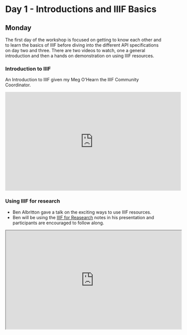 # Day 1 - Introductions and IIIF Basics
## Monday 

The first day of the workshop is focused on getting to know each other and to learn the basics of IIIF before diving into the different API specifications on day two and three. There are two videos to watch, one a general introduction and then a hands on demonstration on using IIIF resources. 

### Introduction to IIIF
An Introduction to IIIF given my Meg O'Hearn the IIIF Community Coordinator. 

<iframe width="560" height="315" src="https://www.youtube-nocookie.com/embed/wVjrqsqzwNI" frameborder="0" allow="accelerometer; autoplay; encrypted-media; gyroscope; picture-in-picture" allowfullscreen></iframe>

### Using IIIF for research
 - Ben Albritton gave a talk on the exciting ways to use IIIF resources.
 - Ben will be using the [IIIF for Reasearch](day-one/IIIFforResearch.md) notes in his presentation and participants are encouraged to follow along.

 <iframe width="560" height="315" src="https://www.youtube-nocookie.com/embed/uTZD0a4ofno" frameborder="1" allow="accelerometer; autoplay; encrypted-media; gyroscope; picture-in-picture" allowfullscreen></iframe>
